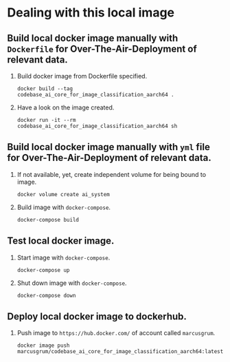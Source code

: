 
# Dealing with this local image

## Build local docker image manually with `Dockerfile` for Over-The-Air-Deployment of relevant data.

1. Build docker image from Dockerfile specified.

    ```
    docker build --tag codebase_ai_core_for_image_classification_aarch64 .
    ```

1. Have a look on the image created.    
    
    ```
    docker run -it --rm codebase_ai_core_for_image_classification_aarch64 sh
    ```
    
## Build local docker image manually with `yml` file for Over-The-Air-Deployment of relevant data.

1. If not available, yet, create independent volume for being bound to image.

    ```
    docker volume create ai_system
    ```
    
1. Build image with `docker-compose`.
    
    ```
    docker-compose build
    ```

## Test local docker image.

1. Start image with `docker-compose`.
    
    ```
    docker-compose up
    ```
    
1. Shut down image with `docker-compose`.
    
    ```
    docker-compose down
    ```

## Deploy local docker image to dockerhub.
 
1. Push image to `https://hub.docker.com/` of account called `marcusgrum`.
    
    ```
    docker image push marcusgrum/codebase_ai_core_for_image_classification_aarch64:latest
    ```